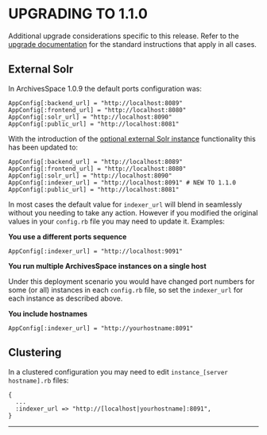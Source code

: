 UPGRADING TO 1.1.0
==================

Additional upgrade considerations specific to this release. Refer to the [upgrade documentation](https://github.com/archivesspace/archivesspace/blob/master/UPGRADING.md) for the standard instructions that apply in all cases.

External Solr
-------------

In ArchivesSpace 1.0.9 the default ports configuration was:

```
AppConfig[:backend_url] = "http://localhost:8089"
AppConfig[:frontend_url] = "http://localhost:8080"
AppConfig[:solr_url] = "http://localhost:8090"
AppConfig[:public_url] = "http://localhost:8081"
```

With the introduction of the [optional external Solr instance](README_SOLR.md) functionality this has been updated to:

```
AppConfig[:backend_url] = "http://localhost:8089"
AppConfig[:frontend_url] = "http://localhost:8080"
AppConfig[:solr_url] = "http://localhost:8090"
AppConfig[:indexer_url] = "http://localhost:8091" # NEW TO 1.1.0
AppConfig[:public_url] = "http://localhost:8081"
```

In most cases the default value for `indexer_url` will blend in seamlessly without you needing to take any action. However if you modified the original values in your `config.rb` file you may need to update it. Examples:

**You use a different ports sequence**

```
AppConfig[:indexer_url] = "http://localhost:9091"
```

**You run multiple ArchivesSpace instances on a single host**

Under this deployment scenario you would have changed port numbers for some (or all) instances in each `config.rb` file, so set the `indexer_url` for each instance as described above.

**You include hostnames**

```
AppConfig[:indexer_url] = "http://yourhostname:8091"
```

Clustering
----------

In a clustered configuration you may need to edit `instance_[server hostname].rb` files:

```
{
  ...
  :indexer_url => "http://[localhost|yourhostname]:8091",
}
```

---